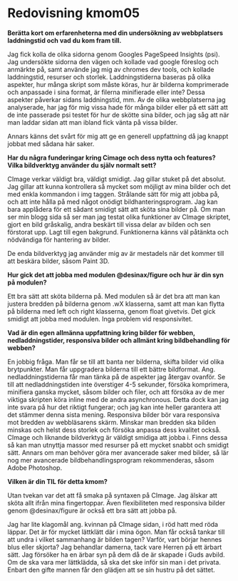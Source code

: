 ---
---
Redovisning kmom05
=========================

**Berätta kort om erfarenheterna med din undersökning av webbplatsers laddningstid och vad du kom fram till.**

Jag fick kolla de olika sidorna genom Googles PageSpeed Insights (psi). Jag undersökte sidorna den vägen och kollade vad google föreslog och anmärkte på, samt använde jag mig av chromes dev tools, och kollade laddningstid, resurser och storlek. Laddningstiderna baseras på olika aspekter, hur många skript som måste köras, hur är bilderna komprimerade och anpassade i sina format, är filerna minifierade eller inte? Dessa aspekter påverkar sidans laddningstid, mm. Av de olika webbplatserna jag analyserade, har jag för mig vissa hade för många bilder eller på ett sätt att de inte passerade psi testet för hur de skötte sina bilder, och jag såg att när man laddar sidan att man ibland fick vänta på vissa bilder.

Annars känns det svårt för mig att ge en generell uppfattning då jag knappt jobbat med sådana här saker.

**Har du några funderingar kring Cimage och dess nytta och features? Vilka bildverktyg använder du själv normalt sett?**

CImage verkar väldigt bra, väldigt smidigt. Jag gillar stuket på det absolut. Jag gillar att kunna kontrollera så mycket som möjligt av mina bilder och det med enkla kommandon i img taggen. Strålande sätt för mig att jobba på, och att inte hålla på med något onödigt bildhanteringsprogram. Jag kan bara applådera för ett sådant smidigt sätt att sköta sina bilder på. Om man ser min blogg sida så ser man jag testat olika funktioner av CImage skriptet, gjort en bild gråskalig, andra beskärt till vissa delar av bilden och sen förstorat upp. Lagt till egen bakgrund. Funktionerna känns väl påtänkta och nödvändiga för hantering av bilder.

De enda bildverktyg jag använder mig av är mestadels när det kommer till att beskära bilder, såsom Paint 3D.

**Hur gick det att jobba med modulen @desinax/figure och hur är din syn på modulen?**

Ett bra sätt att sköta bilderna på. Med modulen så är det bra att man kan justera bredden på bilderna genom .wX klasserna, samt att man kan flytta på bilderna med left och right klasserna, genom float givetvis. Det gick smidigt att jobba med modulen. Inga problem vid responsivitet.

**Vad är din egen allmänna uppfattning kring bilder för webben, nedladdningstider, responsiva bilder och allmänt kring bildbehandling för webben?**

En jobbig fråga. Man får se till att banta ner bilderna, skifta bilder vid olika brytpunkter. Man får uppgradera bilderna till ett bättre bildformat. Ang. nedladdningstiderna får man tänka på de aspekter jag återgav ovanför. Se till att nedladdningstiden inte överstiger 4-5 sekunder, försöka komprimera, minifiera ganska mycket, såsom bilder och filer, och att försöka av de mer viktiga skripten köra inline med de andra asynchronous. Detta dock kan jag inte svara på hur det riktigt fungerar; och jag kan inte heller garantera att det stämmer denna sista mening. Responsiva bilder bör vara responsiva mot bredden av webbläsarens skärm. Minskar man bredden ska bilden minskas och helst dess storlek och försöka anpassa dess kvalitet också. CImage och liknande bildverktyg är väldigt smidiga att jobba i. Finns dessa så kan man utnyttja massor med resurser på ett mycket snabbt och smidigt sätt. Annars om man behöver göra mer avancerade saker med bilder, så lär nog mer avancerade bildbehandlingsprogram rekommenderas, såsom Adobe Photoshop.

**Vilken är din TIL för detta kmom?**

Utan tvekan var det att få smaka på syntaxen på CImage. Jag älskar att sköta allt ifrån mina fingertoppar. Även flexibiliteten med responsiva bilder genom @desinax/figure är också ett bra sätt att jobba på.

Jag har lite klagomål ang. kvinnan på CImage sidan, i röd hatt med röda läppar. Det är för mycket lättklätt där i mina ögon. Man får också tankar till att undra i vilket sammanhang är bilden tagen? Varför, vart börjar hennes blus eller skjorta? Jag behandlar damerna, tack vare Herren på ett ärbart sätt. Jag försöker ha en ärbar syn på dem då de är skapade i Guds avbild. Om de ska vara mer lättklädda, så ska det ske inför sin man i det privata. Enbart den gifte mannen får den glädjen att se sin hustru på det sättet.
